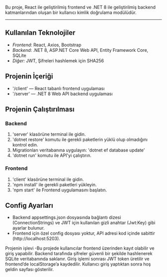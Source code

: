Bu proje, React ile geliştirilmiş frontend ve .NET 8 ile geliştirilmiş backend katmanlarından oluşan bir kullanıcı kimlik doğrulama modülüdür.

---

## Kullanılan Teknolojiler
- *Frontend*: React, Axios, Bootstrap  
- *Backend*: .NET 8, ASP.NET Core Web API, Entity Framework Core, SQLite  
- *Diğer:* JWT, Şifreleri hashlemek için SHA256 

## Projenin İçeriği
- '/client' — React tabanlı frontend uygulaması  
- '/server' — .NET 8 Web API backend uygulaması  

## Projenin Çalıştırılması
### Backend
1. 'server' klasörüne terminal ile gidin.
2. 'dotnet restore' komutu ile gerekli paketlerin yüklü olup olmadığını kontrol edin. 
3. Migrationları veritabanına uygulayın: 'dotnet ef database update'
4. 'dotnet run' komutu ile API'yi çalıştırın.

### Frontend
1. 'client' klasörüne terminal ile gidin.
2. 'npm install' ile gerekli paketleri yükleyin.
3. 'npm start' ile Frontend uygulamasını başlatın.

## Config Ayarları
- Backend appsettings.json dosyasında bağlantı dizesi (ConnectionStrings) ve JWT için kullanılan gizli anahtar (Jwt:Key) gibi ayarlar bulunur.
- Frontend için özel config dosyası yoktur, API adresi kod içinde sabittir (http://localhost:5203).

Projenin işlevi
-Bu projede kullanıcılar frontend üzerinden kayıt olabilir ve giriş yapabilir. Backend tarafında şifreler güvenli bir şekilde hashlenerek SQLite veritabanında saklanır. 
Giriş işlemi sonrası JWT token üretilir ve frontend’de localStorage’a kaydedilir. Kullanıcı giriş yaptıktan sonra hoş geldin sayfası gösterilir.